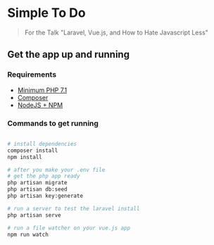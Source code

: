 # Simple To Do

> For the Talk "Laravel, Vue.js, and How to Hate Javascript Less"

## Get the app up and running

### Requirements

* [Minimum PHP 7.1](https://php.net)
* [Composer](https://getcomposer.org)
* [NodeJS + NPM](https://nodejs.org)


### Commands to get running
``` bash

# install dependencies
composer install
npm install

# after you make your .env file
# get the php app ready
php artisan migrate
php artisan db:seed
php artisan key:generate

# run a server to test the laravel install
php artisan serve

# run a file watcher on your vue.js app
npm run watch
```
